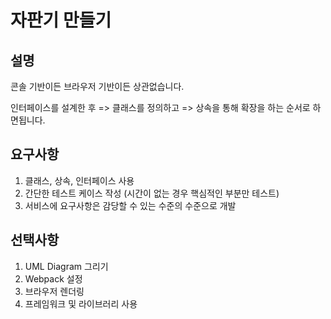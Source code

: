 # 자판기 만들기

## 설명
콘솔 기반이든 브라우저 기반이든 상관없습니다.

인터페이스를 설계한 후 => 클래스를 정의하고 => 상속을 통해 확장을 하는 순서로 하면됩니다.

## 요구사항
1. 클래스, 상속, 인터페이스 사용
2. 간단한 테스트 케이스 작성 (시간이 없는 경우 핵심적인 부분만 테스트)
3. 서비스에 요구사항은 감당할 수 있는 수준의 수준으로 개발

## 선택사항
1. UML Diagram 그리기
2. Webpack 설정
3. 브라우저 렌더링
4. 프레임워크 및 라이브러리 사용
